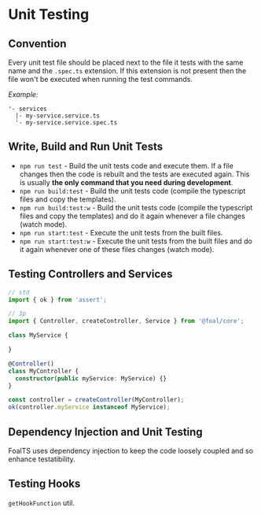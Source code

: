 # Unit Testing

## Convention

Every unit test file should be placed next to the file it tests with the same name and the `.spec.ts` extension. If this extension is not present then the file won't be executed when running the test commands.

*Example:*
```
'- services
  |- my-service.service.ts
  '- my-service.service.spec.ts
```

## Write, Build and Run Unit Tests

- `npm run test` - Build the unit tests code and execute them. If a file changes then the code is rebuilt and the tests are executed again. This is usually **the only command that you need during development**.
- `npm run build:test` - Build the unit tests code (compile the typescript files and copy the templates).
- `npm run build:test:w` - Build the unit tests code (compile the typescript files and copy the templates) and do it again whenever a file changes (watch mode).
- `npm run start:test` - Execute the unit tests from the built files.
- `npm run start:test:w` - Execute the unit tests from the built files and do it again whenever one of these files changes (watch mode).


## Testing Controllers and Services

```typescript
// std
import { ok } from 'assert';

// 3p
import { Controller, createController, Service } from '@foal/core';

class MyService {

}

@Controller()
class MyController {
  constructor(public myService: MyService) {}
}

const controller = createController(MyController);
ok(controller.myService instanceof MyService);
```

## Dependency Injection and Unit Testing

FoalTS uses dependency injection to keep the code loosely coupled and so enhance testatibility.

## Testing Hooks

`getHookFunction` util.
